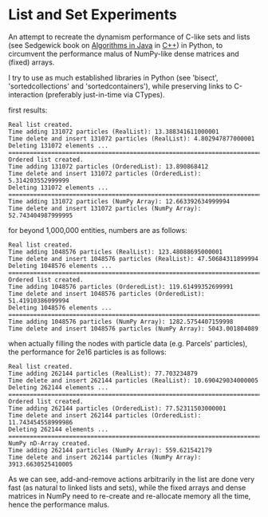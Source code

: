 # List and Set Experiments
An attempt to recreate the dynamism performance of C-like sets and lists (see Sedgewick book on [Algorithms in Java](https://algs4.cs.princeton.edu/home/) in [C++](https://www.amazon.com/Algorithms-Parts-1-4-Fundamentals-Structure/dp/0201350882/)) in Python, to circumvent the performance malus of NumPy-like dense matrices and (fixed) arrays.

I try to use as much established libraries in Python (see 'bisect', 'sortedcollections' and 'sortedcontainers'), while preserving links to C-interaction (preferably just-in-time via CTypes).

first results:

```
Real list created.
Time adding 131072 particles (RealList): 13.388341611000001
Time delete and insert 131072 particles (RealList): 4.802947877000001
Deleting 131072 elements ...
===========================================================================
Ordered list created.
Time adding 131072 particles (OrderedList): 13.890868412
Time delete and insert 131072 particles (OrderedList): 5.314203552999999
Deleting 131072 elements ...
===========================================================================
Time adding 131072 particles (NumPy Array): 12.663392634999994
Time delete and insert 131072 particles (NumPy Array): 52.743404987999995
```

for beyond 1,000,000 entities, numbers are as follows:
```
Real list created.
Time adding 1048576 particles (RealList): 123.48088695000001
Time delete and insert 1048576 particles (RealList): 47.50684311899994
Deleting 1048576 elements ...
===========================================================================
Ordered list created.
Time adding 1048576 particles (OrderedList): 119.61499352699991
Time delete and insert 1048576 particles (OrderedList): 51.41910386099994
Deleting 1048576 elements ...
===========================================================================
Time adding 1048576 particles (NumPy Array): 1282.5754407159998
Time delete and insert 1048576 particles (NumPy Array): 5043.001804089
```

when actually filling the nodes with particle data (e.g. Parcels' particles), the performance for 2e16 particles is as follows:
```
Real list created.
Time adding 262144 particles (RealList): 77.703234879
Time delete and insert 262144 particles (RealList): 10.690429034000005
Deleting 262144 elements ...
===========================================================================
Ordered list created.
Time adding 262144 particles (OrderedList): 77.52311503000001
Time delete and insert 262144 particles (OrderedList): 11.743454558999986
Deleting 262144 elements ...
===========================================================================
NumPy nD-Array created.
Time adding 262144 particles (NumPy Array): 559.621542179
Time delete and insert 262144 particles (NumPy Array): 3913.6630525410005
```

As we can see, add-and-remove actions arbitrarily in the list are done very fast (as natural to linked lists and sets),
while the fixed arrays and dense matrices in NumPy need to re-create and re-allocate memory all the time, hence the performance malus.
